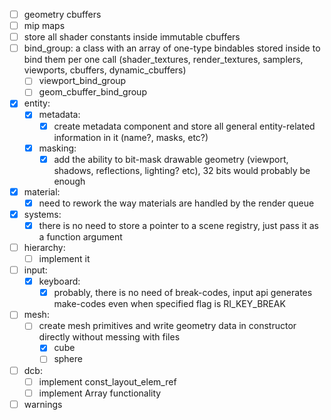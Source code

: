 
- [ ] geometry cbuffers
- [ ] mip maps
- [ ] store all shader constants inside immutable cbuffers
- [ ] bind_group: a class with an array of one-type bindables stored inside to bind them per one call (shader_textures, render_textures, samplers, viewports, cbuffers, dynamic_cbuffers)
	- [ ] viewport_bind_group
	- [ ] geom_cbuffer_bind_group
- [x] entity:
	- [x] metadata:
		- [x] create metadata component and store all general entity-related information in it (name?, masks, etc?)
	- [x] masking:
		- [x] add the ability to bit-mask drawable geometry (viewport, shadows, reflections, lighting? etc), 32 bits would probably be enough
- [x] material:
	- [x] need to rework the way materials are handled by the render queue
- [x] systems:
	- [x] there is no need to store a pointer to a scene registry, just pass it as a function argument
- [ ] hierarchy:
	- [ ] implement it
- [ ] input:
	- [x] keyboard:
		- [x] probably, there is no need of break-codes, input api generates make-codes even when specified flag is RI_KEY_BREAK
- [ ] mesh:
	- [ ] create mesh primitives and write geometry data in constructor directly without messing with files
		- [x] cube
		- [ ] sphere
- [ ] dcb:
	- [ ] implement const_layout_elem_ref
	- [ ] implement Array functionality
- [ ] warnings
